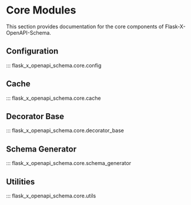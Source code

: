 # Core Modules

This section provides documentation for the core components of Flask-X-OpenAPI-Schema.

## Configuration

::: flask_x_openapi_schema.core.config

## Cache

::: flask_x_openapi_schema.core.cache

## Decorator Base

::: flask_x_openapi_schema.core.decorator_base

## Schema Generator

::: flask_x_openapi_schema.core.schema_generator

## Utilities

::: flask_x_openapi_schema.core.utils
